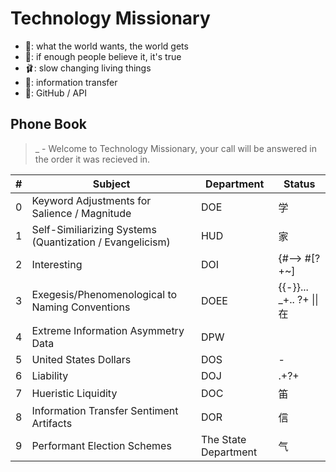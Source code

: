 # Technology Missionary 

* 🗽: what the world wants, the world gets
* 👔: if enough people believe it, it's true
* 🩰: slow changing living things
* 🌈: information transfer
* 🎉: GitHub / API

## Phone Book  
> _ - Welcome to Technology Missionary, your call will be answered in the order it was recieved in.

| # | Subject | Department | Status |
| ------- | ------- | ------- | ------- |
| 0 | Keyword Adjustments for Salience / Magnitude | DOE | 学 |
| 1 | Self-Similiarizing Systems (Quantization / Evangelicism) | HUD | 家 |
| 2 | Interesting | DOI |  {#--> #[?+~] |
| 3 | Exegesis/Phenomenological to Naming Conventions | DOEE | {{-}}... _+.. ?+ \|\| 在 |
| 4 | Extreme Information Asymmetry Data | DPW | |
| 5 | United States Dollars | DOS | - |
| 6 | Liability | DOJ | .+?+ |
| 7 | Hueristic Liquidity | DOC | 笛 |
| 8 | Information Transfer Sentiment Artifacts | DOR | 信 |
| 9 | Performant Election Schemes | The State Department | 气 |
